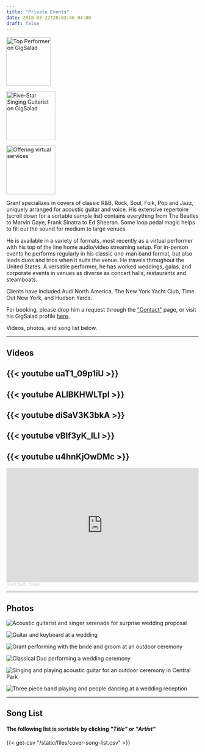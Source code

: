 ```yaml
---
title: "Private Events"
date: 2018-03-22T20:03:46-04:00
draft: false
---
```


<a href="https://www.gigsalad.com/swift_glidden_brooklyn"><img src="https://www.gigsalad.com/images/svg/standalone/promokit-links/top-performer/top-performer--blue.svg" alt="Top Performer on GigSalad" height="128" width="116"></a>

<a href="https://www.gigsalad.com/swift_glidden_brooklyn"><img src="https://www.gigsalad.com/images/svg/standalone/promokit-links/five-star-talent/talent--blue.svg" alt="Five-Star Singing Guitarist on GigSalad" height="128" width="128"></a>

<a href="https://www.gigsalad.com/grant_swift"><img src="https://www.gigsalad.com/images/svg/standalone/promokit-links/virtual-services/virtual-services.svg" alt="Offering virtual services" height="128" width="128"></a>

Grant specializes in covers of classic R&B, Rock, Soul, Folk, Pop and Jazz, uniquely arranged for acoustic guitar and voice. His extensive repertoire (scroll down for a sortable sample list) contains everything from The Beatles to Marvin Gaye, Frank Sinatra to Ed Sheeran. Some loop pedal magic helps to fill out the sound for medium to large venues.

He is available in a variety of formats, most recently as a virtual performer with his top of the line home audio/video streaming setup. For in-person events he performs regularly in his classic one-man band format, but also leads duos and trios when it suits the venue. He travels throughout the United States. A versatile performer, he has worked weddings, galas, and corporate events in venues as diverse as concert halls, restaurants and steamboats.

Clients have included Audi North America, The New York Yacht Club, Time Out New York, and Hudson Yards.

For booking, please drop him a request through the ["Contact"](/page/contact) page, or visit his GigSalad profile [here](https://www.gigsalad.com/swift_glidden_brooklyn).

Videos, photos, and song list below.

<hr></hr>

<h2>Videos</h2>

{{< youtube uaT1_09p1iU >}}
---
{{< youtube ALIBKHWLTpI >}}
---
{{< youtube diSaV3K3bkA >}}
---
{{< youtube vBIf3yK_ILI >}}
---
{{< youtube u4hnKjOwDMc >}}
---

<iframe width="100%" height="300" scrolling="no" frameborder="no" allow="autoplay" src="https://w.soundcloud.com/player/?url=https%3A//api.soundcloud.com/playlists/548550324%3Fsecret_token%3Ds-zcpMyLZXf7X&color=%23ff5500&auto_play=false&hide_related=false&show_comments=true&show_user=true&show_reposts=false&show_teaser=true&visual=true"></iframe><div style="font-size: 10px; color: #cccccc;line-break: anywhere;word-break: normal;overflow: hidden;white-space: nowrap;text-overflow: ellipsis; font-family: Interstate,Lucida Grande,Lucida Sans Unicode,Lucida Sans,Garuda,Verdana,Tahoma,sans-serif;font-weight: 100;"><a href="https://soundcloud.com/grantswift" title="Grant Swift" target="_blank" style="color: #cccccc; text-decoration: none;">Grant Swift</a> · <a href="https://soundcloud.com/grantswift/sets/covers" title="Covers" target="_blank" style="color: #cccccc; text-decoration: none;">Covers</a></div>

<hr></hr>

<h2>Photos</h2>

![Acoustic guitarist and singer serenade for surprise wedding proposal](/images/events/DE1A7424_Crop_and_Credit.jpg "Winter proposal at The High Line, NYC")

![Guitar and keyboard at a wedding](/images/events/_ComettoWedding2019-410crop.jpg "Grant performing an outdoor cocktail hour")

![Grant performing with the bride and groom at an outdoor ceremony](/images/events/339-annie-nash_size_edit.jpg "Performing a Special Song with the Bride and Groom!")

![Classical Duo performing a wedding ceremony](/images/events/20191012_GomessaulYates_14652_crop_edit.jpg "Duet for Wedding Ceremony")

![Singing and playing acoustic guitar for an outdoor ceremony in Central Park](/images/events/30291207566_ee551211cd_o_crop_edit.jpeg "Acoustic Wedding Ceremony in Central Park")

![Three piece band playing and people dancing at a wedding reception](/images/events/Grant_Swift_Trio_at_Wedding_edit.png "The Grant Swift Trio Band performing a wedding reception")

<hr></hr>

<h2 id="songlist">Song List</h2>

<h4>The following list is sortable by clicking <i>"Title"</i> or <i>"Artist"</i></h4>

{{< get-csv "/static/files/cover-song-list.csv" >}}

